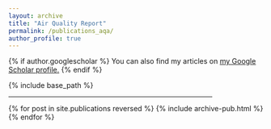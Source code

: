 ```yaml
---
layout: archive
title: "Air Quality Report"
permalink: /publications_aqa/
author_profile: true
---
```


{% if author.googlescholar %}
  You can also find my articles on <u><a href="{{author.googlescholar}}">my Google Scholar profile</a>.</u>
{% endif %}

{% include base_path %}
<hr width="80%">
{% for post in site.publications reversed %}
  {% include archive-pub.html %}
{% endfor %}
